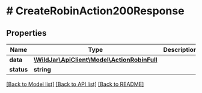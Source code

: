 # # CreateRobinAction200Response

## Properties

Name | Type | Description | Notes
------------ | ------------- | ------------- | -------------
**data** | [**\WildJar\ApiClient\Model\ActionRobinFull**](ActionRobinFull.md) |  | [optional]
**status** | **string** |  | [optional]

[[Back to Model list]](../../README.md#models) [[Back to API list]](../../README.md#endpoints) [[Back to README]](../../README.md)
